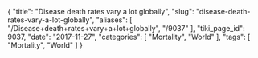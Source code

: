 {
    "title": "Disease death rates vary a lot globally",
    "slug": "disease-death-rates-vary-a-lot-globally",
    "aliases": [
        "/Disease+death+rates+vary+a+lot+globally",
        "/9037"
    ],
    "tiki_page_id": 9037,
    "date": "2017-11-27",
    "categories": [
        "Mortality",
        "World"
    ],
    "tags": [
        "Mortality",
        "World"
    ]
}